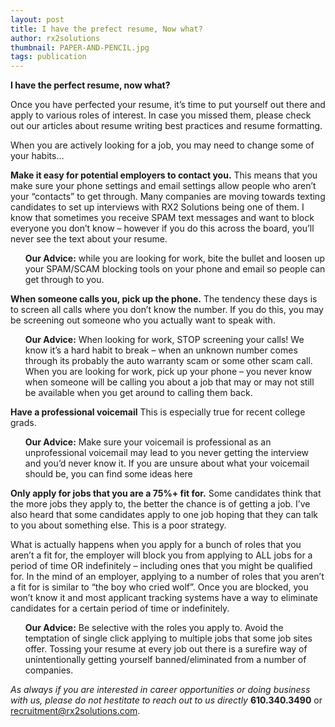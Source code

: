 ```yaml
---
layout: post
title: I have the prefect resume, Now what?
author: rx2solutions
thumbnail: PAPER-AND-PENCIL.jpg
tags: publication
---
```


**I have the perfect resume, now what?**

Once you have perfected your resume, it’s time to put yourself out there and apply to various roles of interest.  In case you missed them, please check out our articles about resume writing best practices and resume formatting.

When you are actively looking for a job, you may need to change some of your habits…

**Make it easy for potential employers to contact you.**
This means that you make sure your phone settings and email settings allow people who aren’t your “contacts” to get through.  Many companies are moving towards texting candidates to set up interviews with RX2 Solutions being one of them.  I know that sometimes you receive SPAM text messages and want to block everyone you don’t know – however if you do this across the board, you’ll never see the text about your resume.  

<ul>
<strong>Our Advice:</strong> while you are looking for work, bite the bullet and loosen up your SPAM/SCAM blocking tools on your phone and email so people can get through to you.
</ul>

**When someone calls you, pick up the phone.**
The tendency these days is to screen all calls where you don’t know the number.  If you do this, you may be screening out someone who you actually want to speak with.  

<ul>
<strong>Our Advice:</strong>  When looking for work, STOP screening your calls!  We know it’s a hard habit to break – when an unknown number comes through its probably the auto warranty scam or some other scam call.  When you are looking for work, pick up your phone – you never know when someone will be calling you about a job that may or may not still be available when you get around to calling them back.
</ul>


**Have a professional voicemail**
This is especially true for recent college grads.

<ul>
<strong>Our Advice:</strong>  Make sure your voicemail is professional as an unprofessional voicemail may lead to you never getting the interview and you’d never know it.  If you are unsure about what your voicemail should be, you can find some ideas here
</ul>

**Only apply for jobs that you are a 75%+ fit for.**
Some candidates think that the more jobs they apply to, the better the chance is of getting a job.  I’ve also heard that some candidates apply to one job hoping that they can talk to you about something else.  This is a poor strategy.

What is actually happens when you apply for a bunch of roles that you aren’t a fit for, the employer will block you from applying to ALL jobs for a period of time OR indefinitely – including ones that you might be qualified for.  In the mind of an employer, applying to a number of roles that you aren’t a fit for is similar to “the boy who cried wolf”.  Once you are blocked, you won’t know it and most applicant tracking systems have a way to eliminate candidates for a certain period of time or indefinitely.  

<ul>
 <strong>Our Advice:</strong>  Be selective with the roles you apply to.  Avoid the temptation of single click applying to multiple jobs that some job sites offer.  Tossing your resume at every job out there is a surefire way of unintentionally getting yourself banned/eliminated from a number of companies.
 </ul>
 
 *As always if you are interested in career opportunities or doing business with us, please do not hestitate to reach out to us directly* **610.340.3490** or <recruitment@rx2solutions.com>. 
